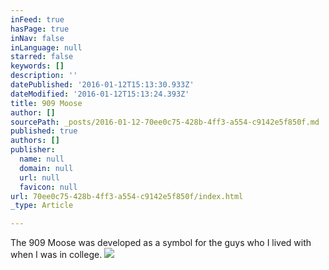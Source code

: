 ```yaml
---
inFeed: true
hasPage: true
inNav: false
inLanguage: null
starred: false
keywords: []
description: ''
datePublished: '2016-01-12T15:13:30.933Z'
dateModified: '2016-01-12T15:13:24.393Z'
title: 909 Moose
author: []
sourcePath: _posts/2016-01-12-70ee0c75-428b-4ff3-a554-c9142e5f850f.md
published: true
authors: []
publisher:
  name: null
  domain: null
  url: null
  favicon: null
url: 70ee0c75-428b-4ff3-a554-c9142e5f850f/index.html
_type: Article

---
```

The 909 Moose was developed as a symbol for the guys who I lived with when I was in college. ![](https://the-grid-user-content.s3-us-west-2.amazonaws.com/f32b0d83-66fe-4c26-92aa-8cbba19d2675.png)
